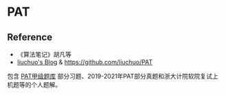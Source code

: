 # PAT
## **Reference**
+ 《算法笔记》胡凡等
+ [liuchuo's Blog](https://www.liuchuo.net/) & https://github.com/liuchuo/PAT

包含 [PAT甲级题库](https://pintia.cn/problem-sets/994805342720868352/problems/type/7) 部分习题、2019-2021年PAT部分真题和浙大计院软院复试上机题等的个人题解。
